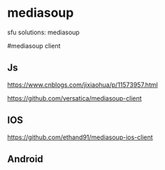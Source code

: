 # mediasoup
sfu solutions: mediasoup 

#mediasoup client
## Js 
https://www.cnblogs.com/jixiaohua/p/11573957.html

https://github.com/versatica/mediasoup-client

## IOS

https://github.com/ethand91/mediasoup-ios-client

## Android


